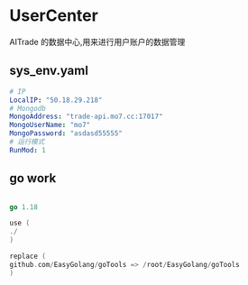 # UserCenter

AITrade 的数据中心,用来进行用户账户的数据管理

## sys_env.yaml

```yaml
# IP
LocalIP: "50.18.29.218"
# Mongodb
MongoAddress: "trade-api.mo7.cc:17017"
MongoUserName: "mo7"
MongoPassword: "asdasd55555"
# 运行模式
RunMod: 1
```

## go work

```go

go 1.18

use (
./
)

replace (
github.com/EasyGolang/goTools => /root/EasyGolang/goTools
)

```
